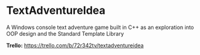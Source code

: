 # TextAdventureIdea
A Windows console text adventure game built in C++ as an exploration into OOP design and the Standard Template Library

<b>Trello:</b> https://trello.com/b/72r342tv/textadventureidea
